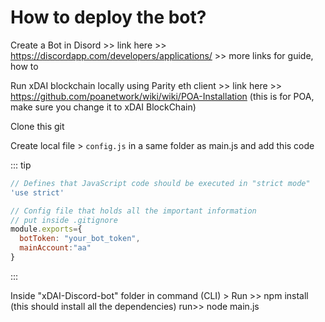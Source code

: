 # How to deploy the bot?

Create a Bot in Disord >> link here >> https://discordapp.com/developers/applications/ >> more links for guide, how to

Run xDAI blockchain locally using Parity eth client >> link here >> https://github.com/poanetwork/wiki/wiki/POA-Installation (this is for POA, make sure you change it to xDAI BlockChain)

Clone this git

Create local file > `config.js` in a same folder as main.js and add this code

::: tip
```js
// Defines that JavaScript code should be executed in "strict mode"
'use strict'

// Config file that holds all the important information
// put inside .gitignore
module.exports={
  botToken: "your_bot_token",
  mainAccount:"aa"
}
```
:::

Inside "xDAI-Discord-bot" folder in command (CLI) > Run >> npm install (this should install all the dependencies) run>> node main.js